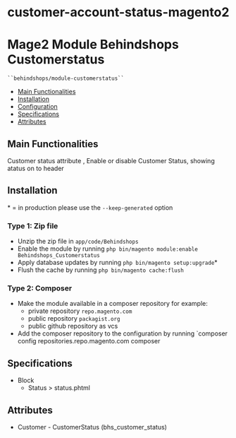# customer-account-status-magento2
# Mage2 Module Behindshops Customerstatus

    ``behindshops/module-customerstatus``

 - [Main Functionalities](#markdown-header-main-functionalities)
 - [Installation](#markdown-header-installation)
 - [Configuration](#markdown-header-configuration)
 - [Specifications](#markdown-header-specifications)
 - [Attributes](#markdown-header-attributes)


## Main Functionalities
Customer status attribute , Enable or disable Customer Status, showing atatus on to header

## Installation
\* = in production please use the `--keep-generated` option

### Type 1: Zip file

 - Unzip the zip file in `app/code/Behindshops`
 - Enable the module by running `php bin/magento module:enable Behindshops_Customerstatus`
 - Apply database updates by running `php bin/magento setup:upgrade`\*
 - Flush the cache by running `php bin/magento cache:flush`

### Type 2: Composer

 - Make the module available in a composer repository for example:
    - private repository `repo.magento.com`
    - public repository `packagist.org`
    - public github repository as vcs
 - Add the composer repository to the configuration by running `composer config repositories.repo.magento.com composer 


## Specifications

 
 - Block
	- Status > status.phtml


## Attributes

 - Customer - CustomerStatus (bhs_customer_status)
